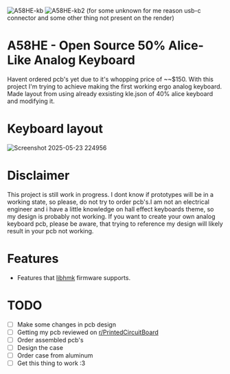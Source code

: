 ![A58HE-kb](https://github.com/user-attachments/assets/eb3c1c9f-a407-44ad-92eb-15ca1ad544f1)
![A58HE-kb2](https://github.com/user-attachments/assets/3e589ba7-1c40-4f10-b791-0985a5e20cca)
(for some unknown for me reason usb-c connector and some other thing not present on the render)
# A58HE - Open Source 50% Alice-Like Analog Keyboard 
Havent ordered pcb's yet due to it's whopping price of ~~$150.
With this project I'm trying to achieve making the first working ergo analog keyboard.
Made layout from using already exsisting kle.json of 40% alice keyboard and modifying it.
# Keyboard layout
![Screenshot 2025-05-23 224956](https://github.com/user-attachments/assets/c56582cb-bb91-4fea-bb73-6172925c082f)
# Disclaimer
This project is still work in progress. I dont know if prototypes will be in a working state, so please, do not try to order pcb's.I am not an electrical engineer and i have a little knowledge on hall effect keyboards theme, so my design is probably not working. If you want to create your own analog keyboard pcb, please be aware, that trying to reference my design will likely result in your pcb not working. 
# Features 
- Features that [libhmk](https://github.com/peppapighs/libhmk) firmware supports.
# TODO
- [ ] Make some changes in pcb design
- [ ] Getting my pcb reviewed on [r/PrintedCircuitBoard](https://www.reddit.com/r/PrintedCircuitBoard/)
- [ ] Order assembled pcb's
- [ ] Design the case
- [ ] Order case from aluminum
- [ ] Get this thing to work :3
